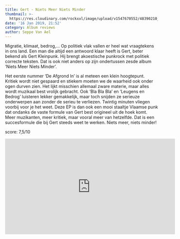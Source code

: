 ```yaml
---
title: Gert - Niets Meer Niets Minder
thumbnail: >-
  https://res.cloudinary.com/rockxxl/image/upload/v1547670552/48390210_2349720431753412_2383330485590818816_n.jpg
date: '16 Jan 2019, 21:52'
category: Album reviews
author: Seppe Van Ael
---
```

Migratie, klimaat, bedrog,… Op politiek vlak vallen er heel wat vraagtekens in ons land. Een man die altijd een antwoord klaar heeft is Gert, beter bekend als Gert Kleinpunk. Hij brengt akoestische punkrock met politiek correcte teksten. Dat is ook niet anders op zijn ondertussen zesde album ‘Niets Meer Niets Minder’. 

Het eerste nummer ‘De Afgrond In’ is al meteen een klein hoogtepunt. Kritiek wordt niet gespaard en stiekem moeten we de waarheid ook onder ogen durven zien. Het lijkt misschien allemaal zware materie, maar alles wordt muzikaal best vrolijk gebracht. Ook ‘Bla Bla Bla’ en ‘Leugens en Bedrog’ luisteren lekker gemakkelijk, maar toch snijden ze serieuze onderwerpen aan zonder de serieu te verliezen. Twintig minuten vliegen voorbij voor je het weet. Deze EP is dan ook een mooi staaltje Vlaamse punk dat ondanks de vaste formule van Gert best origineel uit de hoek komt. Meer muzikanten, meer kritiek, maar vooral meer van hetzelfde. Dat is een succesformule die bij Gert steeds weet te werken. Niets meer, niets minder!

score: 7,5/10

<iframe width="560" height="315" src="https://www.youtube.com/embed/dKLujv50zgg" frameborder="0" allow="accelerometer; autoplay; encrypted-media; gyroscope; picture-in-picture" allowfullscreen></iframe>
